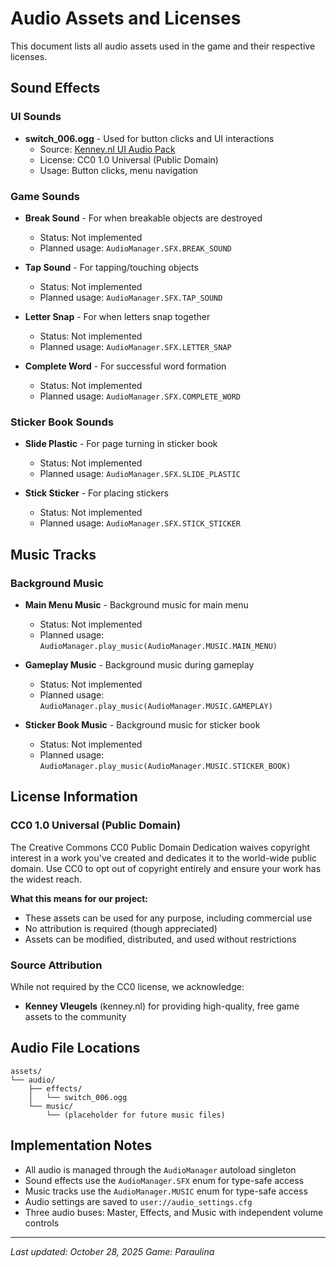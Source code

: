 # Audio Assets and Licenses

This document lists all audio assets used in the game and their respective licenses.

## Sound Effects

### UI Sounds
- **switch_006.ogg** - Used for button clicks and UI interactions
  - Source: [Kenney.nl UI Audio Pack](https://kenney.nl/assets/ui-audio)
  - License: CC0 1.0 Universal (Public Domain)
  - Usage: Button clicks, menu navigation

### Game Sounds
- **Break Sound** - For when breakable objects are destroyed
  - Status: Not implemented
  - Planned usage: `AudioManager.SFX.BREAK_SOUND`

- **Tap Sound** - For tapping/touching objects
  - Status: Not implemented
  - Planned usage: `AudioManager.SFX.TAP_SOUND`

- **Letter Snap** - For when letters snap together
  - Status: Not implemented
  - Planned usage: `AudioManager.SFX.LETTER_SNAP`

- **Complete Word** - For successful word formation
  - Status: Not implemented
  - Planned usage: `AudioManager.SFX.COMPLETE_WORD`

### Sticker Book Sounds
- **Slide Plastic** - For page turning in sticker book
  - Status: Not implemented
  - Planned usage: `AudioManager.SFX.SLIDE_PLASTIC`

- **Stick Sticker** - For placing stickers
  - Status: Not implemented
  - Planned usage: `AudioManager.SFX.STICK_STICKER`

## Music Tracks

### Background Music
- **Main Menu Music** - Background music for main menu
  - Status: Not implemented
  - Planned usage: `AudioManager.play_music(AudioManager.MUSIC.MAIN_MENU)`

- **Gameplay Music** - Background music during gameplay
  - Status: Not implemented
  - Planned usage: `AudioManager.play_music(AudioManager.MUSIC.GAMEPLAY)`

- **Sticker Book Music** - Background music for sticker book
  - Status: Not implemented
  - Planned usage: `AudioManager.play_music(AudioManager.MUSIC.STICKER_BOOK)`

## License Information

### CC0 1.0 Universal (Public Domain)
The Creative Commons CC0 Public Domain Dedication waives copyright interest in a work you've created and dedicates it to the world-wide public domain. Use CC0 to opt out of copyright entirely and ensure your work has the widest reach.

**What this means for our project:**
- These assets can be used for any purpose, including commercial use
- No attribution is required (though appreciated)
- Assets can be modified, distributed, and used without restrictions

### Source Attribution
While not required by the CC0 license, we acknowledge:
- **Kenney Vleugels** (kenney.nl) for providing high-quality, free game assets to the community

## Audio File Locations
```
assets/
└── audio/
    ├── effects/
    │   └── switch_006.ogg
    └── music/
        └── (placeholder for future music files)
```

## Implementation Notes
- All audio is managed through the `AudioManager` autoload singleton
- Sound effects use the `AudioManager.SFX` enum for type-safe access
- Music tracks use the `AudioManager.MUSIC` enum for type-safe access
- Audio settings are saved to `user://audio_settings.cfg`
- Three audio buses: Master, Effects, and Music with independent volume controls

---

*Last updated: October 28, 2025*
*Game: Paraulina*